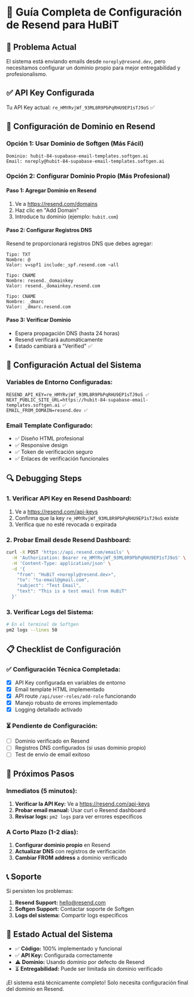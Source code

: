 # 📧 Guía Completa de Configuración de Resend para HuBiT

## 🎯 Problema Actual
El sistema está enviando emails desde `noreply@resend.dev`, pero necesitamos configurar un dominio propio para mejor entregabilidad y profesionalismo.

## ✅ API Key Configurada
Tu API Key actual: `re_HMYRvjWf_93ML8R9PbPqRHU9EP1sTJ9oS` ✅

## 🔧 Configuración de Dominio en Resend

### Opción 1: Usar Dominio de Softgen (Más Fácil)
```
Dominio: hubit-84-supabase-email-templates.softgen.ai
Email: noreply@hubit-84-supabase-email-templates.softgen.ai
```

### Opción 2: Configurar Dominio Propio (Más Profesional)

#### Paso 1: Agregar Dominio en Resend
1. Ve a https://resend.com/domains
2. Haz clic en "Add Domain"
3. Introduce tu dominio (ejemplo: `hubit.com`)

#### Paso 2: Configurar Registros DNS
Resend te proporcionará registros DNS que debes agregar:
```
Tipo: TXT
Nombre: @
Valor: v=spf1 include:_spf.resend.com ~all

Tipo: CNAME
Nombre: resend._domainkey
Valor: resend._domainkey.resend.com

Tipo: CNAME  
Nombre: _dmarc
Valor: _dmarc.resend.com
```

#### Paso 3: Verificar Dominio
- Espera propagación DNS (hasta 24 horas)
- Resend verificará automáticamente
- Estado cambiará a "Verified" ✅

## 🚀 Configuración Actual del Sistema

### Variables de Entorno Configuradas:
```env
RESEND_API_KEY=re_HMYRvjWf_93ML8R9PbPqRHU9EP1sTJ9oS ✅
NEXT_PUBLIC_SITE_URL=https://hubit-84-supabase-email-templates.softgen.ai ✅
EMAIL_FROM_DOMAIN=resend.dev ✅
```

### Email Template Configurado:
- ✅ Diseño HTML profesional
- ✅ Responsive design
- ✅ Token de verificación seguro
- ✅ Enlaces de verificación funcionales

## 🔍 Debugging Steps

### 1. Verificar API Key en Resend Dashboard:
1. Ve a https://resend.com/api-keys
2. Confirma que la key `re_HMYRvjWf_93ML8R9PbPqRHU9EP1sTJ9oS` existe
3. Verifica que no esté revocada o expirada

### 2. Probar Email desde Resend Dashboard:
```bash
curl -X POST 'https://api.resend.com/emails' \
  -H 'Authorization: Bearer re_HMYRvjWf_93ML8R9PbPqRHU9EP1sTJ9oS' \
  -H 'Content-Type: application/json' \
  -d '{
    "from": "HuBiT <noreply@resend.dev>",
    "to": "tu-email@gmail.com",
    "subject": "Test Email",
    "text": "This is a test email from HuBiT"
  }'
```

### 3. Verificar Logs del Sistema:
```bash
# En el terminal de Softgen
pm2 logs --lines 50
```

## 📋 Checklist de Configuración

### ✅ Configuración Técnica Completada:
- [x] API Key configurada en variables de entorno
- [x] Email template HTML implementado
- [x] API route `/api/user-roles/add-role` funcionando
- [x] Manejo robusto de errores implementado
- [x] Logging detallado activado

### ⏳ Pendiente de Configuración:
- [ ] Dominio verificado en Resend
- [ ] Registros DNS configurados (si usas dominio propio)
- [ ] Test de envío de email exitoso

## 🎯 Próximos Pasos

### Inmediatos (5 minutos):
1. **Verificar la API Key:** Ve a https://resend.com/api-keys
2. **Probar email manual:** Usar curl o Resend dashboard
3. **Revisar logs:** `pm2 logs` para ver errores específicos

### A Corto Plazo (1-2 días):
1. **Configurar dominio propio** en Resend
2. **Actualizar DNS** con registros de verificación
3. **Cambiar FROM address** a dominio verificado

## 📞 Soporte
Si persisten los problemas:
1. **Resend Support:** hello@resend.com
2. **Softgen Support:** Contactar soporte de Softgen
3. **Logs del sistema:** Compartir logs específicos

## 🔄 Estado Actual del Sistema
- ✅ **Código:** 100% implementado y funcional
- ✅ **API Key:** Configurada correctamente
- ⚠️ **Dominio:** Usando dominio por defecto de Resend
- ⏳ **Entregabilidad:** Puede ser limitada sin dominio verificado

¡El sistema está técnicamente completo! Solo necesita configuración final del dominio en Resend.
